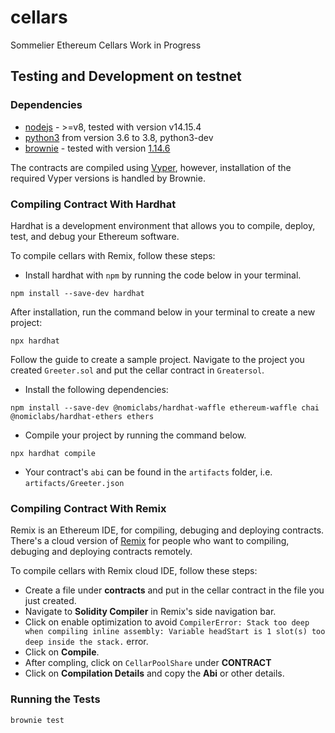 # cellars
Sommelier Ethereum Cellars Work in Progress

## Testing and Development on testnet

### Dependencies
* [nodejs](https://nodejs.org/en/download/) - >=v8, tested with version v14.15.4
* [python3](https://www.python.org/downloads/release/python-368/) from version 3.6 to 3.8, python3-dev
* [brownie](https://github.com/iamdefinitelyahuman/brownie) - tested with version [1.14.6](https://github.com/eth-brownie/brownie/releases/tag/v1.14.6)

The contracts are compiled using [Vyper](https://github.com/vyperlang/vyper), however, installation of the required Vyper versions is handled by Brownie.

### Compiling Contract With Hardhat

Hardhat is a development environment that allows you to compile, deploy, test, and debug your Ethereum software.

To compile cellars with Remix, follow these steps:

- Install hardhat with `npm` by running the code below in your terminal.

```
npm install --save-dev hardhat
```

After installation, run the command below in your terminal to create a new project:

```
npx hardhat
```

Follow the guide to create a sample project. Navigate to the project you created `Greeter.sol` and put the cellar contract in `Greatersol`.

- Install the following dependencies:

```
npm install --save-dev @nomiclabs/hardhat-waffle ethereum-waffle chai @nomiclabs/hardhat-ethers ethers
```

- Compile your project by running the command below.

```
npx hardhat compile
```

- Your contract's `abi` can be found in the `artifacts` folder, i.e. `artifacts/Greeter.json`


### Compiling Contract With Remix

Remix is an Ethereum IDE, for compiling, debuging and deploying contracts. There's a cloud version of [Remix](https://remix.ethereum.org/) for people who want to compiling, debuging and deploying contracts remotely.

To compile cellars with Remix cloud IDE, follow these steps:

- Create a file under **contracts** and put in the cellar contract in the file you just created.
- Navigate to **Solidity Compiler** in Remix's side navigation bar.
- Click on enable optimization to avoid `CompilerError: Stack too deep when compiling inline assembly: Variable headStart is 1 slot(s) too deep inside the stack.` error.
- Click on **Compile**.
- After compling, click on `CellarPoolShare` under **CONTRACT**
- Click on **Compilation Details** and copy the **Abi** or other details.

### Running the Tests

```bash
brownie test
```
